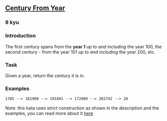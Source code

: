<h2><a href=https://www.codewars.com/kata/5a3fe3dde1ce0e8ed6000097/train/cpp target="_blank">Century From Year</a></h2><h3>8 kyu</h3><h3 id="introduction">Introduction</h3><p>The first century spans from the <strong>year 1</strong> up to <em>and including</em> the year 100, the second century - from the year 101 up to <em>and including</em> the year 200, etc.</p><h3 id="task">Task</h3><p>Given a year, return the century it is in.</p><h3 id="examples">Examples</h3><pre><code>1705 --&gt; 181900 --&gt; 191601 --&gt; 172000 --&gt; 202742 --&gt; 28</code></pre><p>Note: this kata uses strict construction as shown in the description and the examples, you can read more about it <a href="https://en.wikipedia.org/wiki/Century" data-turbolinks="false" target="_blank">here</a></p>